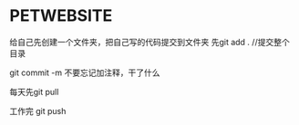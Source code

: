 # PETWEBSITE

给自己先创建一个文件夹，把自己写的代码提交到文件夹
先git add . //提交整个目录

git commit -m 不要忘记加注释，干了什么

每天先git pull

工作完 git push
